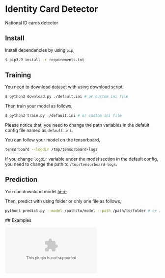 # Identity Card Detector
National ID cards detector

## Install
Install dependencies by using `pip`,

```bash
$ pip3.9 install -r requirements.txt
```

## Training
You need to download dataset with using download script,

```bash
$ python3 download.py ./default.ini # or custom ini file
```

Then train your model as follows,

```bash
$ python3 train.py ./default.ini # or custom ini file
```

Please notice that, you need to change the path variables in the default config file named as `default.ini`.

You can follow your model on the tensorboard,

```bash
tensorboard --logdir /tmp/tensorboard-logs
```

If you change `logdir` variable under the model section in the default config, you need to change the path to `/tmp/tensorboard-logs`.

## Prediction

You can download model [here](https://drive.google.com/file/d/1K8A6og7Q4lI-UmH8h-YHZw0EJKTMDlow).

Then, predict with using folder or only one file as follows,

```bash
python3 predict.py --model /path/to/model --path /path/to/folder # or /path/to/file
```

## Examples

![](image/example.eps)
